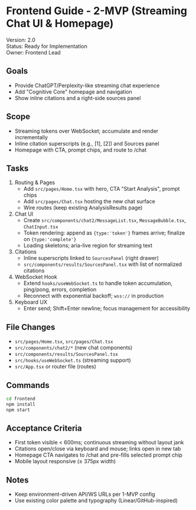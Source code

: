 # Frontend Guide - 2-MVP (Streaming Chat UI & Homepage)

Version: 2.0  
Status: Ready for Implementation  
Owner: Frontend Lead

## Goals
- Provide ChatGPT/Perplexity-like streaming chat experience
- Add "Cognitive Core" homepage and navigation
- Show inline citations and a right-side sources panel

## Scope
- Streaming tokens over WebSocket; accumulate and render incrementally
- Inline citation superscripts (e.g., [1], [2]) and Sources panel
- Homepage with CTA, prompt chips, and route to /chat

## Tasks
1) Routing & Pages
   - Add `src/pages/Home.tsx` with hero, CTA "Start Analysis", prompt chips
   - Add `src/pages/Chat.tsx` hosting the new chat surface
   - Wire routes (keep existing AnalysisResults page)
2) Chat UI
   - Create `src/components/chat2/MessageList.tsx`, `MessageBubble.tsx`, `ChatInput.tsx`
   - Token rendering: append as `{type:'token'}` frames arrive; finalize on `{type:'complete'}`
   - Loading skeletons; aria-live region for streaming text
3) Citations
   - Inline superscripts linked to `SourcesPanel` (right drawer)
   - `src/components/results/SourcesPanel.tsx` with list of normalized citations
4) WebSocket Hook
   - Extend `hooks/useWebSocket.ts` to handle token accumulation, ping/pong, errors, completion
   - Reconnect with exponential backoff; `wss://` in production
5) Keyboard UX
   - Enter send; Shift+Enter newline; focus management for accessibility

## File Changes
- `src/pages/Home.tsx`, `src/pages/Chat.tsx`
- `src/components/chat2/*` (new chat components)
- `src/components/results/SourcesPanel.tsx`
- `src/hooks/useWebSocket.ts` (streaming support)
- `src/App.tsx` or router file (routes)

## Commands
```bash
cd frontend
npm install
npm start
```

## Acceptance Criteria
- First token visible < 600ms; continuous streaming without layout jank
- Citations open/close via keyboard and mouse; links open in new tab
- Homepage CTA navigates to /chat and pre-fills selected prompt chip
- Mobile layout responsive (≥ 375px width)

## Notes
- Keep environment-driven API/WS URLs per 1-MVP config
- Use existing color palette and typography (Linear/GitHub-inspired)
